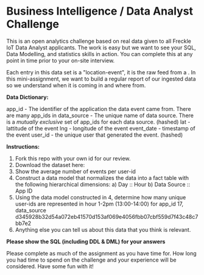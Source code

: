 # Business Intelligence / Data Analyst Challenge

This is an open analytics challenge based on real data given to all Freckle IoT Data Analyst applicants. The work is easy but we want to see your SQL, Data Modelling, and statistics skills in action. You can complete this at any point in time prior to your on-site interview. 

Each entry in this data set is a "location-event", it is the raw feed from a . In this mini-assignment, we want to build a regular report of our ingested data so we understand when it is coming in and where from. 

**Data Dictionary:**

app_id - The identifier of the application the data event came from. There are many app_ids in 
data_source - The unique name of data source. There is a _mutually exclusive_ set of app_ids for each data source. (hashed)
lat - lattitude of the event
lng - longitude of the event
event_date - timestamp of the event
user_id - the unique user that generated the event. (hashed)

**Instructions:**

1. Fork this repo with your own id for our review.
2. Download the dataset here: 
3. Show the average number of events per user-id
4. Construct a data model that normalizes the data into a fact table with the following hierarchical dimensions:
  a) Day :: Hour
  b) Data Source :: App ID
5. Using the data model constructed in 4, determine how many unique user-ids are represented in hour 1-2pm (13:00-14:00) for app_id 17, data_source d345928b32d54a072eb41570d153af069e4056fbb07cbf559d7f43c48c7bb7e2 
6. Anything else you can tell us about this data that you think is relevant.

__Please show the SQL (including DDL & DML) for your answers__


Please complete as much of the assignment as you have time for. How long you had time to spend on the challenge and your experience will be considered. Have some fun with it!
